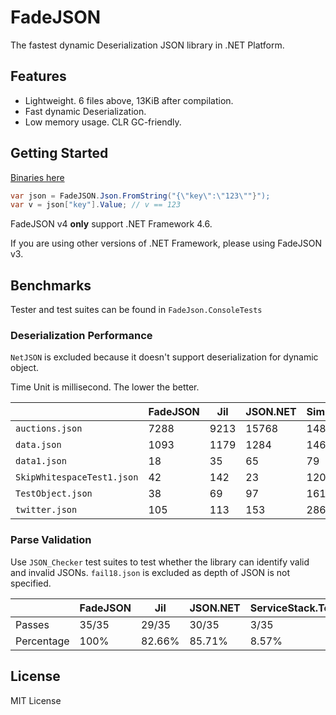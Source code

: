# FadeJSON

The fastest dynamic Deserialization JSON library in .NET Platform.



## Features

- Lightweight. 6 files above, 13KiB after compilation.
- Fast dynamic Deserialization.
- Low memory usage. CLR GC-friendly.




## Getting Started

[Binaries here](https://github.com/YangFan789/FadeJSON/releases)

```c#
var json = FadeJSON.Json.FromString("{\"key\":\"123\""}");
var v = json["key"].Value; // v == 123
```

FadeJSON v4 **only** support  .NET Framework 4.6.

If you are using other versions of .NET Framework, please using FadeJSON v3.



## Benchmarks

Tester and test suites can be found in `FadeJson.ConsoleTests`

### Deserialization Performance

`NetJSON` is excluded because it doesn't support deserialization for dynamic object.

Time Unit is millisecond. The lower the better.

|                            | FadeJSON | Jil  | JSON.NET | SimpleJson | jsonfx |
| -------------------------- | -------- | ---- | -------- | ---------- | ------ |
| `auctions.json`            | 7288     | 9213 | 15768    | 14872      | 60028  |
| `data.json`                | 1093     | 1179 | 1284     | 1464       | 13875  |
| `data1.json`               | 18       | 35   | 65       | 79         | 199    |
| `SkipWhitespaceTest1.json` | 42       | 142  | 23       | 120        | 174    |
| `TestObject.json`          | 38       | 69   | 97       | 161        | 608    |
| `twitter.json`             | 105      | 113  | 153      | 286        | 1342   |

### Parse Validation

Use `JSON_Checker` test suites to test whether the library can identify valid and invalid JSONs. `fail18.json` is excluded as depth of JSON is not specified.

|            | FadeJSON | Jil    | JSON.NET | ServiceStack.Text | SimpleJson | jsonfx |
| ---------- | -------- | ------ | -------- | ----------------- | ---------- | ------ |
| Passes     | 35/35    | 29/35  | 30/35    | 3/35              | 0/35       | 24/35  |
| Percentage | 100%     | 82.66% | 85.71%   | 8.57%             | 0.00%      | 68.57% |



## License

MIT License